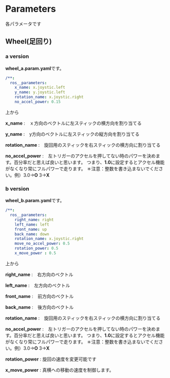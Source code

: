 # Parameters
各パラメータです

## Wheel(足回り)
### a version
**wheel_a.param.yaml**です。
```yaml
/**:
  ros__parameters:
    x_name: x.joystic.left
    y_name: y.joystic.left
    rotation_name: x.joystic.right
    no_accel_power: 0.15
```
上から

**x_name** :　ｘ方向のベクトルに左スティックの横方向を割り当てる

**y_name** :　y方向のベクトルに左スティックの縦方向を割り当てる

**rotation_name** :　旋回用のスティックを右スティックの横方向に割り当てる

**no_accel_power** :　左トリガーのアクセルを押してない時のパワーを決めます。百分率だと思えば良いと思います。
つまり、**1.0**に設定するとアクセル機能がなくなり常にフルパワーで走ります。
＊注意：整数を書き込まないでください。例）3.0->**O** 3->**X**

### b version
**wheel_b.param.yaml**です。
```yaml
/**:
  ros__parameters:
    right_name: right
    left_name: left
    front_name: up
    back_name: down
    rotation_name: x.joystic.right
    move_no_accel_power: 0.5
    rotation_power: 0.5
    x_move_power : 0.5
```
上から

**right_name** :　右方向のベクトル

**left_name** :　左方向のベクトル

**front_name** :　前方向のベクトル

**back_name** :　後方向のベクトル

**rotation_name** :　旋回用のスティックを右スティックの横方向に割り当てる

**no_accel_power** :　左トリガーのアクセルを押してない時のパワーを決めます。百分率だと思えば良いと思います。
つまり、**1.0**に設定するとアクセル機能がなくなり常にフルパワーで走ります。
＊注意：整数を書き込まないでください。例）3.0->**O** 3->**X**

**rotation_power** : 旋回の速度を変更可能です

**x_move_power** : 真横への移動の速度を制御します。
